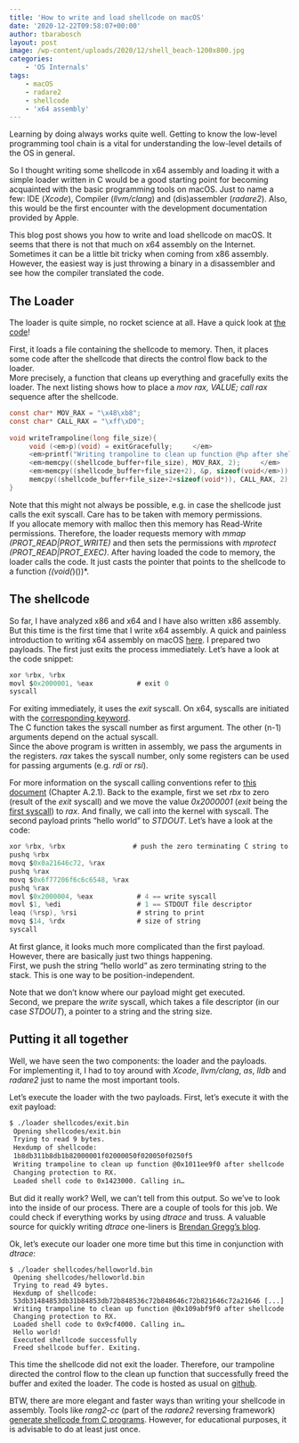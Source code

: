 ```yaml
---
title: 'How to write and load shellcode on macOS'
date: '2020-12-22T09:58:07+00:00'
author: tbarabosch
layout: post
image: /wp-content/uploads/2020/12/shell_beach-1200x800.jpg
categories:
    - 'OS Internals'
tags:
    - macOS
    - radare2
    - shellcode
    - 'x64 assembly'
---
```


Learning by doing always works quite well. Getting to know the low-level programming tool chain is a vital for understanding the low-level details of the OS in general.

So I thought writing some shellcode in x64 assembly and loading it with a simple loader written in C would be a good starting point for becoming acquainted with the basic programming tools on macOS. Just to name a few: IDE (*Xcode*), Compiler (*llvm/clang*) and (dis)assembler (*radare2*). Also, this would be the first encounter with the development documentation provided by Apple.

This blog post shows you how to write and load shellcode on macOS. It seems that there is not that much on x64 assembly on the Internet. Sometimes it can be a little bit tricky when coming from x86 assembly. However, the easiest way is just throwing a binary in a disassembler and see how the compiler translated the code.

## The Loader

The loader is quite simple, no rocket science at all. Have a quick look at [the code](https://github.com/tbarabosch/MacRE/blob/master/x64-shellcode-loader/main.c)!

First, it loads a file containing the shellcode to memory. Then, it places some code after the shellcode that directs the control flow back to the loader.  
More precisely, a function that cleans up everything and gracefully exits the loader. The next listing shows how to place a *mov rax, VALUE; call rax* sequence after the shellcode.

```c
const char* MOV_RAX = "\x48\xb8";
const char* CALL_RAX = "\xff\xD0";
 
void writeTrampoline(long file_size){
     void (<em>p)(void) = exitGracefully;     </em>
     <em>printf("Writing trampoline to clean up function @%p after shellcode\n", p);     </em>
     <em>memcpy((shellcode_buffer+file_size), MOV_RAX, 2);     </em>
     <em>memcpy((shellcode_buffer+file_size+2), &p, sizeof(void</em>));
     memcpy((shellcode_buffer+file_size+2+sizeof(void*)), CALL_RAX, 2);
}
```

Note that this might not always be possible, e.g. in case the shellcode just calls the exit syscall. Care has to be taken with memory permissions.  
If you allocate memory with malloc then this memory has Read-Write permissions. Therefore, the loader requests memory with *mmap (PROT\_READ|PROT\_WRITE)* and then sets the permissions with *mprotect (PROT\_READ|PROT\_EXEC)*. After having loaded the code to memory, the loader calls the code. It just casts the pointer that points to the shellcode to a function *((void(*)())\*.

## The shellcode

So far, I have analyzed x86 and x64 and I have also written x86 assembly. But this time is the first time that I write x64 assembly. A quick and painless introduction to writing x64 assembly on macOS [here](http://www.idryman.org/blog/2014/12/02/writing-64-bit-assembly-on-mac-os-x/). I prepared two payloads. The first just exits the process immediately. Let’s have a look at the code snippet:

```c
xor %rbx, %rbx
movl $0x2000001, %eax           # exit 0
syscall
```

For exiting immediately, it uses the *exit* syscall. On x64, syscalls are initiated with the [corresponding keyword](https://developer.apple.com/library/mac/documentation/Darwin/Reference/ManPages/man2/syscall.2.html).  
The C function takes the syscall number as first argument. The other (n-1) arguments depend on the actual syscall.  
Since the above program is written in assembly, we pass the arguments in the registers. *rax* takes the syscall number, only some registers can be used for passing arguments (e.g. *rdi* or *rsi*).

For more information on the syscall calling conventions refer to [this document](http://people.freebsd.org/~obrien/amd64-elf-abi.pdf) (Chapter A.2.1). Back to the example, first we set *rbx* to zero (result of the *exit* syscall) and we move the value *0x2000001* (*exit* being the [first syscall](http://www.opensource.apple.com/source/xnu/xnu-1504.3.12/bsd/kern/syscalls.master)) to *rax*. And finally, we call into the kernel with syscall. The second payload prints “hello world” to *STDOUT*. Let’s have a look at the code:

```c
xor %rbx, %rbx                 # push the zero terminating C string to the stack
pushq %rbx
movq $0x0a21646c72, %rax
pushq %rax
movq $0x6f77206f6c6c6548, %rax
pushq %rax
movl $0x2000004, %eax           # 4 == write syscall
movl $1, %edi                   # 1 == STDOUT file descriptor
leaq (%rsp), %rsi               # string to print
movq $14, %rdx                  # size of string
syscall
```

At first glance, it looks much more complicated than the first payload. However, there are basically just two things happening.  
First, we push the string “hello world” as zero terminating string to the stack. This is one way to be position-independent.

Note that we don’t know where our payload might get executed.  
Second, we prepare the *write* syscall, which takes a file descriptor (in our case *STDOUT*), a pointer to a string and the string size.

## Putting it all together

Well, we have seen the two components: the loader and the payloads.  
For implementing it, I had to toy around with *Xcode*, *llvm/clang*, *as*, *lldb* and *radare2* just to name the most important tools.

Let’s execute the loader with the two payloads. First, let’s execute it with the exit payload:

```bash
$ ./loader shellcodes/exit.bin
 Opening shellcodes/exit.bin
 Trying to read 9 bytes.
 Hexdump of shellcode:
 1b8db311b8db1b82000001f02000050f020050f0250f5
 Writing trampoline to clean up function @0x1011ee9f0 after shellcode
 Changing protection to RX.
 Loaded shell code to 0x1423000. Calling in…
```

But did it really work? Well, we can’t tell from this output. So we’ve to look into the inside of our process. There are a couple of tools for this job. We could check if everything works by using *dtrace* and truss. A valuable source for quickly writing *dtrace* one-liners is [Brendan Gregg’s blog](http://www.brendangregg.com/DTrace/dtrace_oneliners.txt).

Ok, let’s execute our loader one more time but this time in conjunction with *dtrace*:

```
$ ./loader shellcodes/helloworld.bin
 Opening shellcodes/helloworld.bin
 Trying to read 49 bytes.
 Hexdump of shellcode:
 53db31484853db31b84853db72b848536c72b848646c72b821646c72a21646 [...]
 Writing trampoline to clean up function @0x109abf9f0 after shellcode
 Changing protection to RX.
 Loaded shell code to 0x9cf4000. Calling in…
 Hello world!
 Executed shellcode successfully
 Freed shellcode buffer. Exiting.
```

This time the shellcode did not exit the loader. Therefore, our trampoline directed the control flow to the clean up function that successfully freed the buffer and exited the loader. The code is hosted as usual on [github](https://github.com/tbarabosch/MacRE/tree/master/x64-shellcode-loader).

BTW, there are more elegant and faster ways than writing your shellcode in assembly. Tools like *rang2-cc* (part of the *radare2* reversing framework) [generate shellcode from C programs](http://radare.today/posts/payloads-in-c/). However, for educational purposes, it is advisable to do at least just once.
